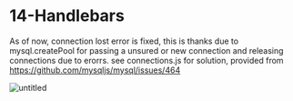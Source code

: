 # 14-Handlebars

As of now, connection lost error is fixed, this is thanks due to mysql.createPool for passing a unsured or new connection and releasing connections due to erorrs. see connections.js for solution, provided from https://github.com/mysqljs/mysql/issues/464

![untitled](https://user-images.githubusercontent.com/12276056/31977644-cff4ca5e-b90b-11e7-9bff-6abf2b2982eb.png)
